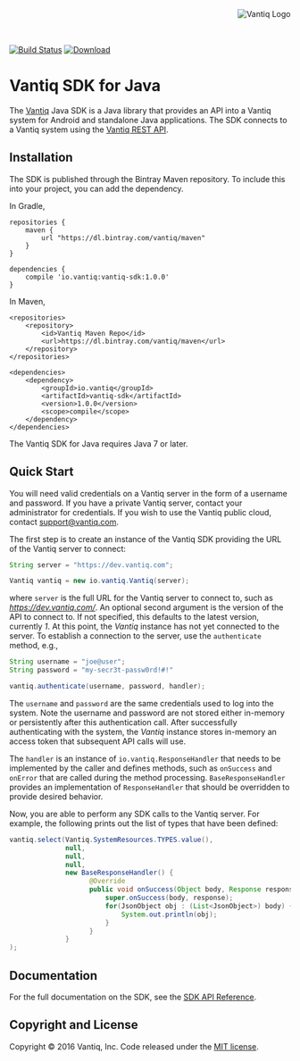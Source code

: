 <div style="height: 50px"><img style="float:right" alt="Vantiq Logo" src="http://vantiq.com/wp-content/uploads/2015/12/vantiq.png"/></div>

[![Build Status](https://travis-ci.org/Vantiq/vantiq-sdk-java.svg?branch=master)](https://travis-ci.org/Vantiq/vantiq-sdk-java)
[ ![Download](https://api.bintray.com/packages/vantiq/maven/vantiq-sdk/images/download.svg) ](https://bintray.com/vantiq/maven/vantiq-sdk/_latestVersion)

# Vantiq SDK for Java

The [Vantiq](http://www.vantiq.com) Java SDK is a Java library that provides an API into a Vantiq system for Android and standalone Java applications.  The SDK connects to a Vantiq system using the [Vantiq REST API](https://dev.vantiq.com/docs/api/developer.html#api-reference-guide).

## Installation

The SDK is published through the Bintray Maven repository.  To include this into
your project, you can add the dependency.

In Gradle,

    repositories {
        maven {
            url "https://dl.bintray.com/vantiq/maven"
        }
    }
    
    dependencies {
        compile 'io.vantiq:vantiq-sdk:1.0.0'
    }

In Maven,

    <repositories>
        <repository>
            <id>Vantiq Maven Repo</id>
            <url>https://dl.bintray.com/vantiq/maven</url>
        </repository>
    </repositories>
    
    <dependencies>
        <dependency>
            <groupId>io.vantiq</groupId>
            <artifactId>vantiq-sdk</artifactId>
            <version>1.0.0</version>
            <scope>compile</scope>
        </dependency>
    </dependencies>    

The Vantiq SDK for Java requires Java 7 or later.

## Quick Start

You will need valid credentials on a Vantiq server in the form of a username and password.  If you have a private Vantiq server, contact your administrator for credentials.  If you wish to use the Vantiq public cloud, contact [support@vantiq.com](mailto:support@vantiq.com).

The first step is to create an instance of the Vantiq SDK providing the URL of the Vantiq server to connect:

```java
String server = "https://dev.vantiq.com";

Vantiq vantiq = new io.vantiq.Vantiq(server);
```

where `server` is the full URL for the Vantiq server to connect to, such as *https://dev.vantiq.com/*.  An optional second argument is the version of the API to connect to.  If not specified, this defaults to the latest version, currently *1*.  At this point, the *Vantiq* instance has not yet connected to the server.  To establish a connection to the server, use the `authenticate` method, e.g.,

```java
String username = "joe@user";
String password = "my-secr3t-passw0rd!#!"

vantiq.authenticate(username, password, handler);
```

The `username` and `password` are the same credentials used to log into the system.  Note the username and password are not stored either in-memory or persistently after this authentication call.  After successfully authenticating with the system, the *Vantiq* instance stores in-memory an access token that subsequent API calls will use.

The `handler` is an instance of `io.vantiq.ResponseHandler` that needs to be implemented by the caller and defines methods, such as `onSuccess` and `onError` that are called during the method processing.  `BaseResponseHandler` provides an implementation of `ResponseHandler` that should be overridden to provide desired behavior.

Now, you are able to perform any SDK calls to the Vantiq server.  For example, the following prints out the list of types that have been defined:

```java
vantiq.select(Vantiq.SystemResources.TYPES.value(), 
              null, 
              null, 
              null, 
              new BaseResponseHandler() {
                    @Override
                    public void onSuccess(Object body, Response response) {
                        super.onSuccess(body, response);
                        for(JsonObject obj : (List<JsonObject>) body) {
                            System.out.println(obj);
                        }
                    }
              }
);
```

## Documentation

For the full documentation on the SDK, see the [SDK API Reference](./docs/api.md).

## Copyright and License

Copyright &copy; 2016 Vantiq, Inc.  Code released under the [MIT license](./LICENSE).
